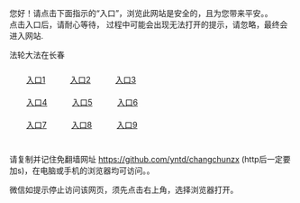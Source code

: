 您好！请点击下面指示的“入口”，浏览此网站是安全的，且为您带来平安。。 <br/>
点击入口后，请耐心等待， 过程中可能会出现无法打开的提示，请忽略，最终会进入网站. </br>

法轮大法在长春<br/>
<div style="padding:10px"><a style="margin:20px" target="_blank" href="https://d2ck3ysufp4bef.cloudfront.net/2Qpsp?dfsixqh" id="ccLink1" rel="nofollow">入口1</a> <a target="_blank" style="margin:20px" href="https://d19crzt7zg0c1n.cloudfront.net/2Qpsp?jxsvdrnb" id="ccLink2" rel="nofollow">入口2</a> <a style="margin:20px" target="_blank" href="https://d1mkum94j6p2g8.cloudfront.net/2Qpsp?jkebtxp" id="ccLink3" rel="nofollow">入口3</a></div>

<div style="padding:10px" ><a style="margin:20px" target="_blank" href="https://d2ck3ysufp4bef.cloudfront.net/2Qpsp?dfsixqh" id="ccLink4" rel="nofollow">入口4</a> <a style="margin:20px" href="https://d19crzt7zg0c1n.cloudfront.net/2Qpsp?jxsvdrnb" target="_blank" id="ccLink5" rel="nofollow">入口5</a> <a style="margin:20px" href="https://d1mkum94j6p2g8.cloudfront.net/2Qpsp?jkebtxp" target="_blank" id="ccLink6" rel="nofollow">入口6</a></div>

<div style="padding:10px"><a style="margin:20px" target="_blank" href="https://d2ck3ysufp4bef.cloudfront.net/2Qpsp?dfsixqh" id="ccLink7" rel="nofollow">入口7</a> <a style="margin:20px" href="https://d19crzt7zg0c1n.cloudfront.net/2Qpsp?jxsvdrnb" target="_blank" id="ccLink8" rel="nofollow">入口8</a> <a style="margin:20px" target="_blank" href="https://d1mkum94j6p2g8.cloudfront.net/2Qpsp?jkebtxp" id="ccLink9" rel="nofollow">入口9</a></div>

<br/>



请复制并记住免翻墙网址 https://github.com/yntd/changchunzx (http后一定要加s)，在电脑或手机的浏览器均可访问。。<br/>

微信如提示停止访问该网页，须先点击右上角，选择浏览器打开。
